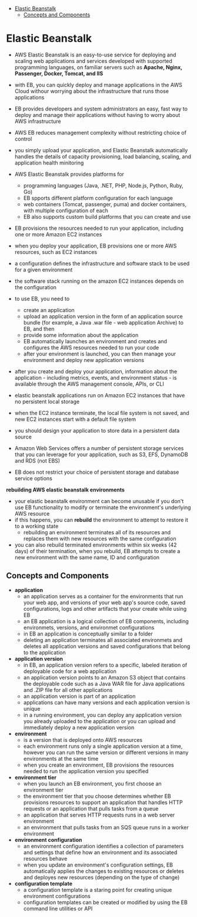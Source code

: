 -   [Elastic Beanstalk](#elastic-beanstalk)
    -   [Concepts and Components](#concepts-and-components)

# Elastic Beanstalk

-   AWS Elastic Beanstalk is an easy-to-use service for deploying and scaling web applications and services developed with supported programming languages, on familiar servers such as **Apache, Nginx, Passenger, Docker, Tomcat, and IIS**
-   with EB, you can quickly deploy and manage applications in the AWS Cloud withour worrying about the infrastructure that runs those applications
-   EB provides developers and system administrators an easy, fast way to deploy and manage their applications without having to worry about AWS infrastructure
-   AWS EB reduces management complexity without restricting choice of control

-   you simply upload your application, and Elastic Beanstalk automatically handles the details of capacity provisioning, load balancing, scaling, and application health minitoring
-   AWS Elastic Beanstalk provides platforms for
    -   programming languages (Java, .NET, PHP, Node.js, Python, Ruby, Go)
    -   EB spports different platform configuration for each language
    -   web containers (Tomcat, passenger, puma) and docker containers, with multiple configuration of each
    -   EB also supports custom build platforms that you can create and use
-   EB provisions the resources needed to run your application, including one or more Amazon EC2 instances

-   when you deploy your application, EB provisions one or more AWS resources, such as EC2 instances
-   a configuration defines the infrastructure and software stack to be used for a given environment
-   the software stack running on the amazon EC2 instances depends on the configuration

-   to use EB, you need to

    -   create an application
    -   upload an application version in the form of an application source bundle (for example, a Java .war file - web application Archive) to EB, and then
    -   provide some information about the application
    -   EB automatically launches an environment and creates and configures the AWS resources needed to run your code
    -   after your environment is launched, you can then manage your environment and deploy new application versions

-   after you create and deploy your application, information about the application - including metrics, events, and environment status - is available through the AWS management console, APIs, or CLI

-   elastic beanstalk applications run on Amazon EC2 instances that have no persistent local storage
-   when the EC2 instance terminate, the local file system is not saved, and new EC2 instances start with a default file system
-   you should design your application to store data in a persistent data source
-   Amazon Web Services offers a number of persistent storage services that you can leverage for your application, such as S3, EFS, DynamoDB and RDS (not EBS)
-   EB does not restrict your choice of persistent storage and database service options

**rebuilding AWS elastic beanstalk environments**

-   your elastic beanstalk environment can become unusable if you don't use EB functionality to modify or terminate the environment's underlying AWS resource
-   if this happens, you can **rebuild** the environment to attempt to restore it to a working state
    -   rebuilding an environment terminates all of its resources and replaces them with new resources with the same configuration
-   you can also rebuild terminated environments within six weeks (42 days) of their termination, when you rebuild, EB attempts to create a new environment with the same name, ID and configuration

## Concepts and Components

-   **application**
    -   an application serves as a container for the environments that run your web app, and versions of your web app's source code, saved configurations, logs and other artifacts that your create while using EB
    -   an EB application is a logical collection of EB components, including environmets, versions, and environmet configurations
    -   in EB an application is conceptually similar to a folder
    -   deleting an application terminates all associated environmets and deletes all application versions and saved configurations that belong to the application
-   **application version**
    -   in EB, an application version refers to a specific, labeled iteration of deployable code for a web application
    -   an application version points to an Amazon S3 object that contains the deployable code such as a Java WAR file for Java applications and .ZIP file for all other applications
    -   an application version is part of an application
    -   applications can have many versions and each application version is unique
    -   in a running environment, you can deploy any application version you already uploaded to the application or you can upload and immediately deploy a new application version
-   **environment**
    -   is a version that is deployed onto AWS resources
    -   each environment runs only a single application version at a time, however you can run the same version or different versions in many environments at the same time
    -   when you create an environment, EB provisions the resources needed to run the application version you specified
-   **environment tier**
    -   when you launch an EB environment, you first choose an environment tier
    -   the environment tier that you choose determines whether EB provisions resources to support an application that handles HTTP requests or an application that pulls tasks from a queue
    -   an application that serves HTTP requests runs in a web server environment
    -   an environment that pulls tasks from an SQS queue runs in a worker environment
-   **environment configuration**
    -   an environment configuration identifies a collection of parameters and settings that define how an environment and its associated resources behave
    -   when you update an environment's configuration settings, EB automatically applies the changes to existing resources or deletes and deployes new resources (depending on the type of change)
-   **configuration template**
    -   a configuration template is a staring point for creating unique environment configurations
    -   configuration templates can be created or modified by using the EB command line utilities or API
